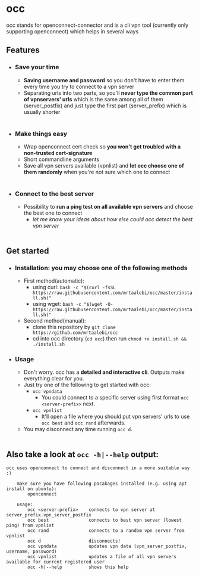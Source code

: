 # occ

occ stands for openconnect-connector and is a cli vpn tool (currently only supporting openconnect) which helps in several ways
</br>
## Features
* ### Save your time
  - **Saving username and password** so you don't have to enter them every time you try to connect to a vpn server
  - Separating urls into two parts, so you'll **never type the common part of vpnservers' urls** which is the same among all of them (server_postfix) and just type the first part (server_prefix) which is usually shorter
  </br>
* ### Make things easy
  - Wrap openconnect cert check so **you won't get troubled with a non-trusted cert-signature**
  - Short commandline arguments
  - Save all vpn servers available (vpnlist) and **let occ choose one of them randomly** when you're not sure which one to connect
  </br>
* ### Connect to the best server
  - Possibility to **run a ping test on all available vpn servers** and choose the best one to connect
    - *let me know your ideas about how else could occ detect the best vpn server*
  </br>
    
## Get started
* ### Installation: you may choose one of the following methods
  - First method(automatic):
    - using curl:
      `bash -c "$(curl -fsSL https://raw.githubusercontent.com/mrtaalebi/occ/master/install.sh)"`
    - using wget:
      `bash -c "$(wget -O- https://raw.githubusercontent.com/mrtaalebi/occ/master/install.sh)"`
  - Second method(manual):
    - clone this repository by `git clone https://github.com/mrtaalebi/occ`
    - cd into occ directory (`cd occ`) then run `chmod +x install.sh && ./install.sh`
* ### Usage
  - Don't worry. occ has a **detailed and interactive cli**. Outputs make everything clear for you.
  - Just try one of the following to get started with occ:
    - `occ vpndata`
      - You could connect to a specific server using first format `occ <server-prefix>` next.
    - `occ vpnlist`
      - It'll open a file where you should put vpn servers' urls to use `occ best` and `occ rand` afterwards.
  - You may disconnect any time running `occ d`.
  </br>
    
    
## Also take a look at `occ -h|--help` output:

```
occ uses openconnect to connect and disconnect in a more suitable way :)

    make sure you have following pacakages installed (e.g. using apt install on ubuntu):
        openconnect

    usage:
        occ <server-prefix>    connects to vpn server at server_prefix.vpn_server_postfix
        occ best               connects to best vpn server (lowest ping) from vpnlist
        occ rand               connects to a random vpn server from vpnlist
        occ d                  disconnects!
        occ vpndata            updates vpn data (vpn_server_postfix, username, password)
        occ vpnlist            updates a file of all vpn servers available for current registered user
        occ -h|--help          shows this help

```
</br>

